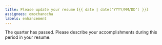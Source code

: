 ```yaml
---
title: Please update your resume【{{ date | date('YYYY/MM/DD') }}】
assignees: omochanocha
labels: enhancement
---
```


The quarter has passed.
Please describe your accomplishments during this period in your resume.
